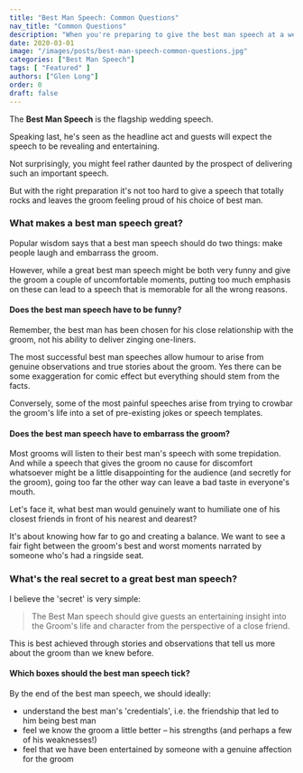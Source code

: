 ```yaml
---
title: "Best Man Speech: Common Questions"
nav_title: "Common Questions"
description: "When you're preparing to give the best man speech at a wedding, it's natural to have questions. So let's get you some answers."
date: 2020-03-01
image: "/images/posts/best-man-speech-common-questions.jpg"
categories: ["Best Man Speech"]
tags: [ "Featured" ]
authors: ["Glen Long"]
order: 0
draft: false
---
```


The **Best Man Speech** is the flagship wedding speech.

Speaking last, he's seen as the headline act and guests will expect the speech to be revealing and entertaining.

Not surprisingly, you might feel rather daunted by the prospect of delivering such an important speech.

But with the right preparation it's not too hard to give a speech that totally rocks and leaves the groom feeling proud of his choice of best man.

### What makes a best man speech great?

Popular wisdom says that a best man speech should do two things: make people laugh and embarrass the groom.

However, while a great best man speech might be both very funny and give the groom a couple of uncomfortable moments, putting too much emphasis on these can lead to a speech that is memorable for all the wrong reasons.

#### Does the best man speech have to be funny?

Remember, the best man has been chosen for his close relationship with the groom, not his ability to deliver zinging one-liners.

The most successful best man speeches allow humour to arise from genuine observations and true stories about the groom. Yes there can be some exaggeration for comic effect but everything should stem from the facts.

Conversely, some of the most painful speeches arise from trying to crowbar the groom's life into a set of pre-existing jokes or speech templates.

#### Does the best man speech have to embarrass the groom?

Most grooms will listen to their best man's speech with some trepidation. And while a speech that gives the groom no cause for discomfort whatsoever might be a little disappointing for the audience (and secretly for the groom), going too far the other way can leave a bad taste in everyone's mouth.

Let's face it, what best man would genuinely want to humiliate one of his closest friends in front of his nearest and dearest?

It's about knowing how far to go and creating a balance. We want to see a fair fight between the groom's best and worst moments narrated by someone who's had a ringside seat.

### What's the real secret to a great best man speech?

I believe the 'secret' is very simple:

> The Best Man speech should give guests an entertaining insight into the Groom's life and character from the perspective of a close friend.

This is best achieved through stories and observations that tell us more about the groom than we knew before.

#### Which boxes should the best man speech tick?

By the end of the best man speech, we should ideally:

-   understand the best man's 'credentials', i.e. the friendship that led to him being best man
-   feel we know the groom a little better – his strengths (and perhaps a few of his weaknesses!)
-   feel that we have been entertained by someone with a genuine affection for the groom